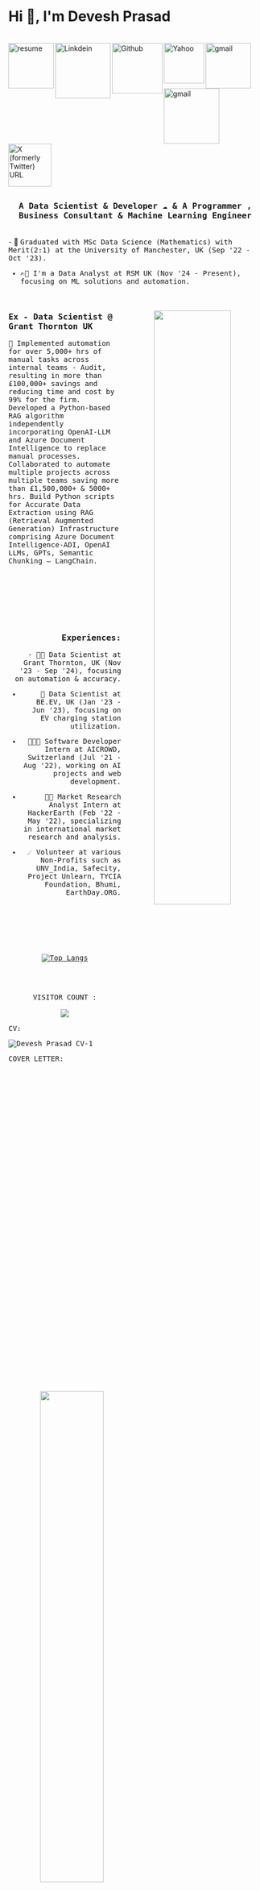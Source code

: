 <h1 >Hi 👋, I'm Devesh Prasad</h1>
<br>

<a href="https://deveshprasad.github.io/DeveshPrasad_CV.pdf">
  <img align="left" alt="resume" width="90px" src="https://img.shields.io/badge/resume-fff?style=for-the-badge&logo=resume&logoColor=auto" />
</a>
<a href="https://www.linkedin.com/in/deveshprasad/">
  <img align="left" alt="Linkdein" width="110px" src="https://img.shields.io/badge/Linkedin-0A66C2?style=for-the-badge&logo=Linkedin&logoColor=white" />
</a>
<a href="https://github.com/deveshprasad">
  <img align="left" alt="Github" width="100px" src="https://img.shields.io/badge/Github-181717?style=for-the-badge&logo=Github&logoColor=white" />
</a>
<a href="mailto:deveshprasad577@yahoo.com">
  <img align="left" alt="Yahoo" width="80px" src="https://img.shields.io/badge/Yahoo-720E9E?style=for-the-badge&logo=YahooIn&logoColor=white" />
</a>
<a href="mailto:deveshprasad99911@gmail.com">
  <img align="left" alt="gmail" width="90px" src="https://img.shields.io/badge/Gmail-EA4335?style=for-the-badge&logo=Gmail&logoColor=white" />
</a>
<a href="https://public.tableau.com/profile/devesh5578#!/">
  <img align="left" alt="gmail" width="110px" src="https://img.shields.io/badge/Tableau-000?style=for-the-badge&logo=Tableau&logoColor=white" />
</a>
<a href="https://twitter.com/deveshprasad01">
  <img width="85px" alt="X (formerly Twitter) URL" src="https://img.shields.io/twitter/url?url=https%3A%2F%2Ftwitter.com%2Fdeveshprasad01">

</a>
<br>

## <p align="center"><h3 align="center"><samp> A Data Scientist & Developer ☁  & A Programmer , Business Consultant & Machine Learning Engineer  </samp></h3></p>
<br>
- 👷 <samp>Graduated with MSc Data Science (Mathematics) with Merit(2:1) at the University of Manchester, UK (Sep '22 - Oct '23).
    
- ✍🏻 I'm a Data Analyst at RSM UK (Nov '24 - Present), focusing on ML solutions and automation.
  
<div>
  <br>
  
  <div align="center" style="margin-top:20px">
  <img align="right" src="https://user-images.githubusercontent.com/63739986/110805639-498c1a80-82a7-11eb-8b79-b2e60c503760.gif" width="55%" />
   </div>
  
  <h3><b><samp>Ex - Data Scientist @ Grant Thornton UK</samp></b></h3>
  
💬 Implemented automation for over 5,000+ hrs of manual tasks across internal teams - Audit, resulting in more than £100,000+ savings and reducing time and cost by 99% for the firm. Developed a Python-based RAG algorithm independently incorporating OpenAI-LLM and Azure Document Intelligence to replace manual processes. Collaborated to automate multiple projects across multiple teams saving more than £1,500,000+ & 5000+ hrs. Build Python scripts for Accurate Data Extraction using RAG (Retrieval Augmented Generation) Infrastructure comprising Azure Document Intelligence-ADI, OpenAI LLMs, GPTs, Semantic Chunking – LangChain.  
</samp>
  
</div>
<br>
<br>
<div align="right">
  <div align="center" style="margin-top:50px">
  <img align="left" src="https://user-images.githubusercontent.com/63739986/110807160-c2d83d00-82a8-11eb-8453-52767b463f9d.gif" width="50%"/>
  </div>
  <br>
<h3><b><samp>Experiences:</samp></b></h3>
- 🕵🏻 Data Scientist at Grant Thornton, UK (Nov '23 - Sep '24), focusing on automation & accuracy.
  
- 👷 Data Scientist at BE.EV, UK (Jan '23 - Jun '23), focusing on EV charging station utilization.
  
- 👨🏾‍💻 Software Developer Intern at AICROWD, Switzerland (Jul '21 - Aug '22), working on AI projects and web development.
  
- 🕵🏻 Market Research Analyst Intern at HackerEarth (Feb '22 - May '22), specializing in international market research and analysis.
  
- ☄️ Volunteer at various Non-Profits such as UNV_India, Safecity, Project Unlearn, TYCIA Foundation, Bhumi, EarthDay.ORG.
</div>

<br>
<div>

<br>
<br>
<br>
<img align="right" src="https://user-images.githubusercontent.com/63739986/110834291-62a2c480-82c3-11eb-91bd-076dcbc044c7.gif" width="50%"/>
<br>

</div>
<div align="center" style="margin-top:20px">
  


[![Top Langs](https://github-readme-stats.vercel.app/api/top-langs/?username=deveshprasad&layout=compact&show_icons=true&theme=dark)](https://github.com/deveshprasad/github-readme-stats)

<p align="center"><br><br><br> 
 VISITOR COUNT :<br><br>
  <img src="https://profile-counter.glitch.me/deveshprasad/count.svg" />
</p>
 
 
 
</div>

CV: 

![Devesh Prasad CV-1](https://github.com/user-attachments/assets/20621860-3f6c-470b-944d-be3ae14e3769)

COVER LETTER:

![Devesh Prasad Cover Letter-1](https://github.com/user-attachments/assets/fccbd5b3-8f41-42b3-a56f-108014e7971f)


